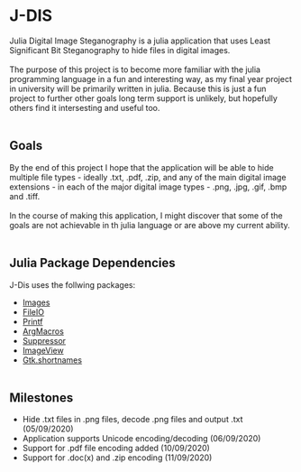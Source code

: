 # J-DIS
Julia Digital Image Steganography is a julia application that uses Least Significant Bit Steganography to hide files in digital images.<br><br>
The purpose of this project is to become more familiar with the julia programming language in a fun and interesting way, as my final year project in university will be primarily written in julia. Because this is just a fun project to further other goals long term support is unlikely, but hopefully others find it intersesting and useful too.<br><br>
## Goals
By the end of this project I hope that the application will be able to hide multiple file types - ideally .txt, .pdf, .zip, and any of the main digital image extensions - in each of the major digital image types - .png, .jpg, .gif, .bmp and .tiff.<br><br>
In the course of making this application, I might discover that some of the goals are not achievable in th julia language or are above my current ability.<br><br>
## Julia Package Dependencies
J-Dis uses the follwing packages:
- [Images](https://juliaimages.org/latest/ "JuliaImages")
- [FileIO](https://github.com/JuliaIO/FileIO.jl "JuliaIO/FileIO")
- [Printf](https://docs.julialang.org/en/v1/stdlib/Printf/ "Printf")
- [ArgMacros](https://github.com/zachmatson/ArgMacros.jl "ArgMacros")
- [Suppressor](https://github.com/JuliaIO/Suppressor.jl "JuliaIO/Suppressor")
- [ImageView](https://github.com/JuliaImages/ImageView.jl "JuliaImages/ImageView")
- [Gtk.shortnames](https://github.com/JuliaGraphics/Gtk.jl "JuliaGraphics/Gtk.jl")
<br><br>
## Milestones
- Hide .txt files in .png files, decode .png files and output .txt (05/09/2020)
- Application supports Unicode encoding/decoding (06/09/2020)
- Support for .pdf file encoding added (10/09/2020)
- Support for .doc(x) and .zip encoding (11/09/2020)
